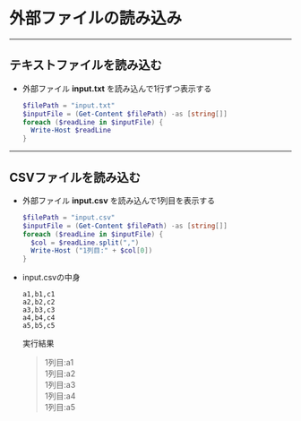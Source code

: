 # 外部ファイルの読み込み

---

## テキストファイルを読み込む

* 外部ファイル **input.txt** を読み込んで1行ずつ表示する

  ```PowerShell
  $filePath = "input.txt"
  $inputFile = (Get-Content $filePath) -as [string[]]
  foreach ($readLine in $inputFile) {
    Write-Host $readLine
  }
  ```

---

## CSVファイルを読み込む

* 外部ファイル **input.csv** を読み込んで1列目を表示する

  ```PowerShell
  $filePath = "input.csv"
  $inputFile = (Get-Content $filePath) -as [string[]]
  foreach ($readLine in $inputFile) {
    $col = $readLine.split(",")
    Write-Host ("1列目:" + $col[0])
  }
  ```

* input.csvの中身

  ```csv
  a1,b1,c1
  a2,b2,c2
  a3,b3,c3
  a4,b4,c4
  a5,b5,c5
  ```

  実行結果

  > 1列目:a1  
    1列目:a2  
    1列目:a3  
    1列目:a4  
    1列目:a5
